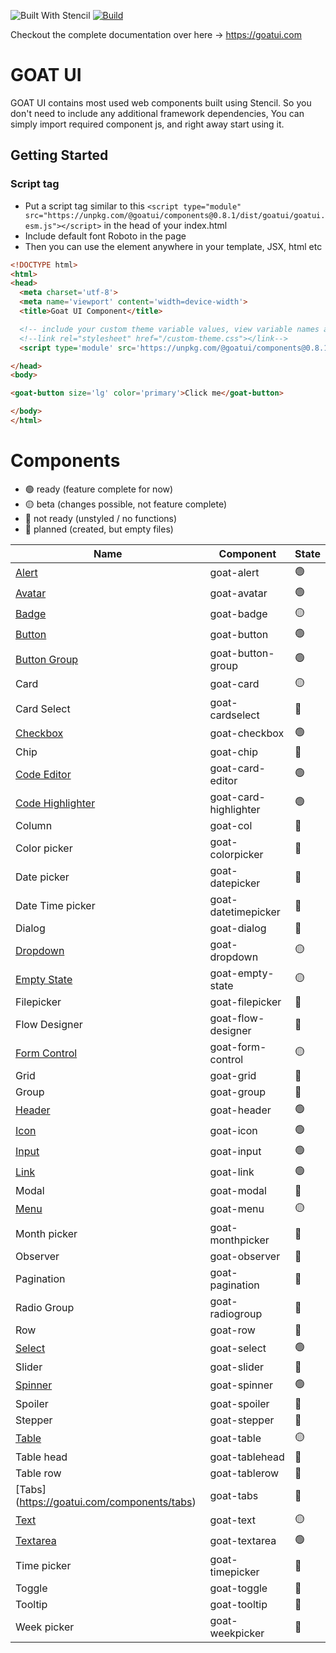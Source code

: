 ![Built With Stencil](https://img.shields.io/badge/-Built%20With%20Stencil-16161d.svg?logo=data%3Aimage%2Fsvg%2Bxml%3Bbase64%2CPD94bWwgdmVyc2lvbj0iMS4wIiBlbmNvZGluZz0idXRmLTgiPz4KPCEtLSBHZW5lcmF0b3I6IEFkb2JlIElsbHVzdHJhdG9yIDE5LjIuMSwgU1ZHIEV4cG9ydCBQbHVnLUluIC4gU1ZHIFZlcnNpb246IDYuMDAgQnVpbGQgMCkgIC0tPgo8c3ZnIHZlcnNpb249IjEuMSIgaWQ9IkxheWVyXzEiIHhtbG5zPSJodHRwOi8vd3d3LnczLm9yZy8yMDAwL3N2ZyIgeG1sbnM6eGxpbms9Imh0dHA6Ly93d3cudzMub3JnLzE5OTkveGxpbmsiIHg9IjBweCIgeT0iMHB4IgoJIHZpZXdCb3g9IjAgMCA1MTIgNTEyIiBzdHlsZT0iZW5hYmxlLWJhY2tncm91bmQ6bmV3IDAgMCA1MTIgNTEyOyIgeG1sOnNwYWNlPSJwcmVzZXJ2ZSI%2BCjxzdHlsZSB0eXBlPSJ0ZXh0L2NzcyI%2BCgkuc3Qwe2ZpbGw6I0ZGRkZGRjt9Cjwvc3R5bGU%2BCjxwYXRoIGNsYXNzPSJzdDAiIGQ9Ik00MjQuNywzNzMuOWMwLDM3LjYtNTUuMSw2OC42LTkyLjcsNjguNkgxODAuNGMtMzcuOSwwLTkyLjctMzAuNy05Mi43LTY4LjZ2LTMuNmgzMzYuOVYzNzMuOXoiLz4KPHBhdGggY2xhc3M9InN0MCIgZD0iTTQyNC43LDI5Mi4xSDE4MC40Yy0zNy42LDAtOTIuNy0zMS05Mi43LTY4LjZ2LTMuNkgzMzJjMzcuNiwwLDkyLjcsMzEsOTIuNyw2OC42VjI5Mi4xeiIvPgo8cGF0aCBjbGFzcz0ic3QwIiBkPSJNNDI0LjcsMTQxLjdIODcuN3YtMy42YzAtMzcuNiw1NC44LTY4LjYsOTIuNy02OC42SDMzMmMzNy45LDAsOTIuNywzMC43LDkyLjcsNjguNlYxNDEuN3oiLz4KPC9zdmc%2BCg%3D%3D&colorA=16161d&style=flat-square)
[![Build](https://github.com/goatui/ui/workflows/Build/badge.svg)](https://github.com/goatui/ui/actions?workflow=Build)

Checkout the complete documentation over here -> https://goatui.com

# GOAT UI

GOAT UI contains most used web components built using Stencil. So you don't need to include any additional framework
dependencies, You can simply import required component js, and right away start using it.

## Getting Started

### Script tag

- Put a script tag similar to
  this `<script type="module" src="https://unpkg.com/@goatui/components@0.8.1/dist/goatui/goatui.esm.js"></script>` in
  the head of your index.html
- Include default font Roboto in the page
- Then you can use the element anywhere in your template, JSX, html etc

```html
<!DOCTYPE html>
<html>
<head>
  <meta charset='utf-8'>
  <meta name='viewport' content='width=device-width'>
  <title>Goat UI Component</title>

  <!-- include your custom theme variable values, view variable names at https://unpkg.com/@goatui/components@0.8.1/dist/goatui/styles/theme.css -->
  <!--link rel="stylesheet" href="/custom-theme.css"></link-->
  <script type='module' src='https://unpkg.com/@goatui/components@0.8.1/dist/goatui/goatui.esm.js'></script>

</head>
<body>

<goat-button size='lg' color='primary'>Click me</goat-button>

</body>
</html>
```

# Components

- 🟢 ready (feature complete for now)
- 🟡 beta (changes possible, not feature complete)
- 🔴 not ready (unstyled / no functions)
- 🔵 planned (created, but empty files)

| Name                                                               | Component             | State |
|--------------------------------------------------------------------|-----------------------|-------|
| [Alert](https://goatui.com/components/alert)                       | goat-alert            | 🟢    |
| [Avatar](https://goatui.com/components/avatar)                     | goat-avatar           | 🟢    |
| [Badge](https://goatui.com/components/badge)                       | goat-badge            | 🟡    |
| [Button](https://goatui.com/components/button)                     | goat-button           | 🟢    |
| [Button Group](https://goatui.com/components/button-group)         | goat-button-group     | 🟢    |
| Card                                                               | goat-card             | 🟡    |
| Card Select                                                        | goat-cardselect       | 🔵    |
| [Checkbox](https://goatui.com/components/checkbox)                 | goat-checkbox         | 🟢    |
| Chip                                                               | goat-chip             | 🔵    |
| [Code Editor](https://goatui.com/components/code-editor)           | goat-card-editor      | 🟢    |
| [Code Highlighter](https://goatui.com/components/code-highlighter) | goat-card-highlighter | 🟢    |
| Column                                                             | goat-col              | 🔵    |
| Color picker                                                       | goat-colorpicker      | 🔵    |
| Date picker                                                        | goat-datepicker       | 🔵    |
| Date Time picker                                                   | goat-datetimepicker   | 🔵    |
| Dialog                                                             | goat-dialog           | 🔵    |
| [Dropdown](https://goatui.com/components/goat-dropdown)            | goat-dropdown         | 🟡    |
| [Empty State](https://goatui.com/components/goat-empty-state)      | goat-empty-state      | 🟡    |
| Filepicker                                                         | goat-filepicker       | 🔵    |
| Flow Designer                                                      | goat-flow-designer    | 🔵    |
| [Form Control](https://goatui.com/components/goat-form-control)    | goat-form-control     | 🟡    |
| Grid                                                               | goat-grid             | 🔵    |
| Group                                                              | goat-group            | 🔵    |
| [Header](https://goatui.com/components/header)                     | goat-header           | 🟢    |
| [Icon](https://goatui.com/components/icon)                         | goat-icon             | 🟢    |
| [Input](https://goatui.com/components/input)                       | goat-input            | 🟢    |
| [Link](https://goatui.com/components/link)                         | goat-link             | 🟢    |
| Modal                                                              | goat-modal            | 🔵    |
| [Menu](https://goatui.com/components/menu)                         | goat-menu             | 🟡    |
| Month picker                                                       | goat-monthpicker      | 🔵    |
| Observer                                                           | goat-observer         | 🔵    |
| Pagination                                                         | goat-pagination       | 🔵    |
| Radio Group                                                        | goat-radiogroup       | 🔵    |
| Row                                                                | goat-row              | 🔵    |
| [Select](https://goatui.com/components/select)                     | goat-select           | 🟢    |
| Slider                                                             | goat-slider           | 🔵    |
| [Spinner](https://goatui.com/components/spinner)                   | goat-spinner          | 🟢    |
| Spoiler                                                            | goat-spoiler          | 🔵    |
| Stepper                                                            | goat-stepper          | 🔵    |
| [Table](https://goatui.com/components/table)                       | goat-table            | 🟡    |
| Table head                                                         | goat-tablehead        | 🔵    |
| Table row                                                          | goat-tablerow         | 🔵    |
| [Tabs]      (https://goatui.com/components/tabs)                   | goat-tabs             | 🔵    |
| [Text](https://goatui.com/components/text)                         | goat-text             | 🟡    |
| [Textarea](https://goatui.com/components/textarea)                 | goat-textarea         | 🟢    |
| Time picker                                                        | goat-timepicker       | 🔵    |
| Toggle                                                             | goat-toggle           | 🔵    |
| Tooltip                                                            | goat-tooltip          | 🔵    |
| Week picker                                                        | goat-weekpicker       | 🔵    |
